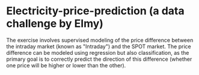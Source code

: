 # Electricity-price-prediction (a data challenge by Elmy)
The exercise involves supervised modeling of the price difference between the intraday market (known as "Intraday") and the SPOT market. The price difference can be modeled using regression but also classification, as the primary goal is to correctly predict the direction of this difference (whether one price will be higher or lower than the other).
